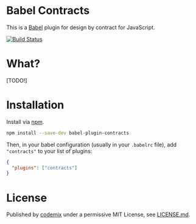# Babel Contracts

This is a [Babel](https://babeljs.io/) plugin for design by contract for JavaScript.

[![Build Status](https://travis-ci.org/codemix/babel-plugin-contracts.svg)](https://travis-ci.org/codemix/babel-plugin-contracts)

# What?

[TODO!]

# Installation

Install via [npm](https://npmjs.org/package/babel-plugin-contracts).
```sh
npm install --save-dev babel-plugin-contracts
```
Then, in your babel configuration (usually in your `.babelrc` file), add `"contracts"` to your list of plugins:
```json
{
  "plugins": ["contracts"]
}
```

# License

Published by [codemix](http://codemix.com/) under a permissive MIT License, see [LICENSE.md](./LICENSE.md).

